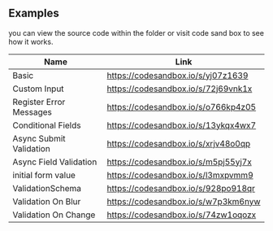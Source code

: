 ## Examples

you can view the source code within the folder or visit code sand box to see how it works.

| Name                    | Link                                |
| ----------------------- | ----------------------------------- |
| Basic                   | https://codesandbox.io/s/yj07z1639  |
| Custom Input            | https://codesandbox.io/s/72j69vnk1x |
| Register Error Messages | https://codesandbox.io/s/o766kp4z05 |
| Conditional Fields      | https://codesandbox.io/s/13ykqx4wx7 |
| Async Submit Validation | https://codesandbox.io/s/xrjv48o0qp |
| Async Field Validation  | https://codesandbox.io/s/m5pj55yj7x |
| initial form value      | https://codesandbox.io/s/l3mxpvmm9  |
| ValidationSchema        | https://codesandbox.io/s/928po918qr |
| Validation On Blur      | https://codesandbox.io/s/w7p3km6nyw |
| Validation On Change    | https://codesandbox.io/s/74zw1oqozx |
